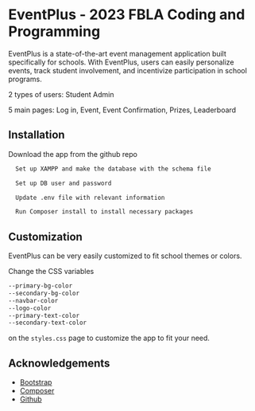 
# EventPlus - 2023 FBLA Coding and Programming

EventPlus is a state-of-the-art event management application built specifically for schools. With EventPlus, users can easily personalize events, track student involvement, and incentivize participation in school programs.

2 types of users: Student Admin

5 main pages: Log in, Event, Event Confirmation, Prizes, Leaderboard







## Installation

Download the app from the github repo

```bash
  Set up XAMPP and make the database with the schema file

  Set up DB user and password

  Update .env file with relevant information

  Run Composer install to install necessary packages
```
## Customization

EventPlus can be very easily customized to fit school themes or colors. 

Change the CSS variables
```bash
--primary-bg-color
--secondary-bg-color
--navbar-color
--logo-color
--primary-text-color
--secondary-text-color
```
on the `styles.css` page to customize the app to fit your need.

## Acknowledgements

 - [Bootstrap](https://getbootstrap.com/)
 - [Composer](https://getcomposer.org/)
 - [Github](https://github.com/)

